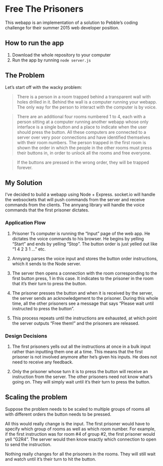 # Free The Prisoners

This webapp is an implementation of a solution to Pebble’s coding challenge for their summer 2015 web developer position.

## How to run the app

1. Download the whole repository to your computer
2. Run the app by running `node server.js`

## The Problem
Let’s start off with the wacky problem:

> There is a person in a room trapped behind a transparent wall with holes drilled in it. Behind the wall is a computer running your webapp. The only way for the person to interact with the computer is by voice.
 
> There are an additional four rooms numbered 1 to 4, each with a person sitting at a computer running another webapp whose only interface is a single button and a place to indicate when the user should press the button. All these computers are connected to a server over very poor connections and have identified themselves with their room numbers. The person trapped in the first room is shown the order in which the people in the other rooms must press their buttons in, in order to unlock all the rooms and free everyone.
 
> If the buttons are pressed in the wrong order, they will be trapped forever.

## My Solution

I’ve decided to build a webapp using Node + Express. socket.io will handle the websockets that will push commands from the server and receive commands from the clients. The annyang library will handle the voice commands that the first prisoner dictates.

### Application Flow
1. Prisoner 1’s computer is running the “Input” page of the web app. He dictates the voice commands to his browser. He begins by yelling “Start” and ends by yelling “Stop”. The button order is just yelled out like “1 4 2 3 1 ...” etc.

2. Annyang parses the voice input and stores the button order instructions, which it sends to the Node server.

3. The server then opens a connection with the room corresponding to the first button press, 1 in this case. It indicates to the prisoner in the room that it’s their turn to press the button. 

4. The prisoner presses the button and when it is received by the server, the server sends an acknowledgement to the prisoner. During this whole time, all the other prisoners see a message that says “Please wait until instructed to press the button”.

5. This process repeats until the instructions are exhausted, at which point the server outputs “Free them!” and the prisoners are released.

### Design Decisions

1. The first prisoners yells out all the instructions at once in a bulk input rather than inputting them one at a time. This means that the first prisoner is not involved anymore after he’s given his inputs. He does not need to receive any feedback.

2. Only the prisoner whose turn it is to press the button will receive an instruction from the server. The other prisoners need not know what’s going on. They will simply wait until it’s their turn to press the button.

## Scaling the problem

Suppose the problem needs to be scaled to multiple groups of rooms all with different orders the button needs to be pressed.

All this would really change is the input. The first prisoner would have to specify which group of rooms as well as which room number. For example, if the first instruction was for room #4 of group #2, the first prisoner would yell “G2R4”. The server would then know exactly which connection to open to send the instruction.

Nothing really changes for all the prisoners in the rooms. They will still wait and watch until it’s their turn to hit the button.